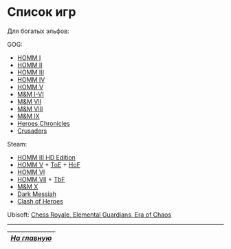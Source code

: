 # Список игр

Для богатых эльфов:

GOG: 

* [HOMM I](https://www.gog.com/game/heroes_of_might_and_magic)
* [HOMM II](https://www.gog.com/game/heroes_of_might_and_magic_2_gold_edition)
* [HOMM III](https://www.gog.com/game/heroes_of_might_and_magic_3_complete_edition)
* [HOMM IV](https://www.gog.com/game/heroes_of_might_and_magic_4_complete)
* [HOMM V](https://www.gog.com/game/heroes_of_might_and_magic_5_bundle)
* [M&M I-VI](https://www.gog.com/game/might_and_magic_6_limited_edition)
* [M&M VII](https://www.gog.com/game/might_and_magic_7_for_blood_and_honor)
* [M&M VIII](https://www.gog.com/game/might_and_magic_8_day_of_the_destroyer)
* [M&M IX](https://www.gog.com/game/might_and_magic_9)
* [Heroes Chronicles](https://www.gog.com/game/heroes_chronicles_all_chapters)
* [Crusaders](https://www.gog.com/game/crusaders_of_might_and_magic)

Steam:

* [HOMM III HD Edition](https://store.steampowered.com/app/297000/Heroes_of_Might__Magic_III__HD_Edition/)
* [HOMM V](https://store.steampowered.com/app/15170/Heroes_of_Might__Magic_V/) + [ToE](https://store.steampowered.com/app/15370/Heroes_of_Might__Magic_V_Tribes_of_the_East/) + [HoF](https://store.steampowered.com/app/15380/Heroes_of_Might__Magic_V_Hammers_of_Fate/)
* [HOMM VI](https://store.steampowered.com/sub/27463/)
* [HOMM VII](https://store.steampowered.com/app/321960/Might__Magic_Heroes_VII/) + [TbF](https://store.steampowered.com/app/445310/Might_and_Magic_Heroes_VII__Trial_by_Fire/)
* [M&M X](https://store.steampowered.com/app/238750/Might__Magic_X__Legacy/)
* [Dark Messiah](https://store.steampowered.com/app/2100/Dark_Messiah_of_Might__Magic/)
* [Clash of Heroes](https://store.steampowered.com/app/61700/Might__Magic_Clash_of_Heroes/)

Ubisoft: [Chess Royale, Elemental Guardians, Era of Chaos](https://www.ubisoft.com/en-us/search?q=might%20magic)



------

|[*На главную*](Главная.md)|
|:---:|
